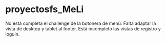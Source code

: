 # proyectosfs_MeLi
No está completa el challenge de la botonera de menú.
Falta adaptar la vista de desktop y tablet al footer.
Está incompleto las vistas de registro y loguin.
